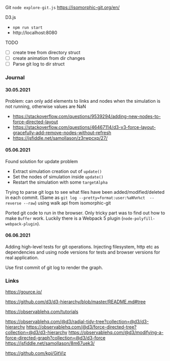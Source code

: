 Git
`node explore-git.js`
https://isomorphic-git.org/en/

D3.js
- `npm run start`
- http://localhost:8080


TODO
- [ ] create tree from directory struct
- [ ] create animation from dir changes
- [ ] Parse git log to dir struct

### Journal
#### 30.05.2021

Problem: can only add elements to links and nodes when the simulation is not running, otherwise values are NaN
- https://stackoverflow.com/questions/9539294/adding-new-nodes-to-force-directed-layout
- https://stackoverflow.com/questions/46467114/d3-v3-force-layout-gracefully-add-remove-nodes-without-refresh
- https://jsfiddle.net/samollason/z3rwpcxp/27/

#### 05.06.2021

Found solution for update problem
- Extract simulation creation out of `update()`
- Set the nodes of simulation inside `update()`
- Restart the simulation with some `targetAlpha`

Trying to parse git logs to see what files have been added/modified/deleted in each commit.
(Same as `git log --pretty=format:user:%aN%n%ct  --reverse --raw`) using walk api from isomorphic-git

Ported git code to run in the browser. Only tricky part was to find out how to make `Buffer` work. Luckily there is a 
Webpack 5 plugin (`node-polyfill-webpack-plugin`). 

#### 06.06.2021

Adding high-level tests for git operations. Injecting filesystem, http etc as dependencies and using node versions for
tests and browser versions for real application.

Use first commit of git log to render the graph.

### Links
https://gource.io/

https://github.com/d3/d3-hierarchy/blob/master/README.md#tree

https://observablehq.com/tutorials

https://observablehq.com/@d3/radial-tidy-tree?collection=@d3/d3-hierarchy
https://observablehq.com/@d3/force-directed-tree?collection=@d3/d3-hierarchy
https://observablehq.com/@d3/modifying-a-force-directed-graph?collection=@d3/d3-force
https://jsfiddle.net/samollason/8m67uek3/

https://github.com/kpj/GitViz